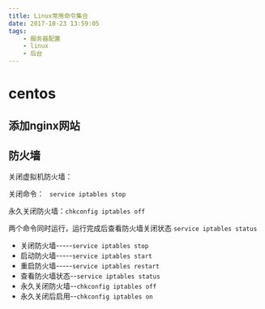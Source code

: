 ```yaml
---
title: Linux常用命令集合
date: 2017-10-23 13:59:05
tags:
    - 服务器配置
    - linux
    - 后台
---
```


# centos

## 添加nginx网站

## 防火墙

关闭虚拟机防火墙：

关闭命令： ` service iptables stop`

永久关闭防火墙：`chkconfig iptables off`

两个命令同时运行，运行完成后查看防火墙关闭状态
`service iptables status`

+ 关闭防火墙-----`service iptables stop `
+ 启动防火墙-----`service iptables start `
+ 重启防火墙-----`service iptables restart` 
+ 查看防火墙状态--`service iptables status `
+ 永久关闭防火墙--`chkconfig iptables off` 
+ 永久关闭后启用--`chkconfig iptables on`
